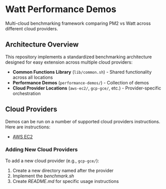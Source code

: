 # Watt Performance Demos

Multi-cloud benchmarking framework comparing PM2 vs Watt across different cloud providers.

## Architecture Overview

This repository implements a standardized benchmarking architecture designed for easy extension across multiple cloud providers:

- **Common Functions Library** (`lib/common.sh`) - Shared functionality across all locations
- **Performance Demos** (`performance-demos/`) - Collection of demos
- **Cloud Provider Locations** (`aws-ec2/`, `gcp-gce/`, etc.) - Provider-specific orchestration

## Cloud Providers

Demos can be run on a number of supported cloud providers instructions. Here are
instructions:

* [AWS EC2](./aws-ec2/README.md)

### Adding New Cloud Providers

To add a new cloud provider (e.g., `gcp-gce/`):

1. Create a new directory named after the provider
2. Implement the _benchmark.sh_
3. Create _README.md_ for specific usage instructions
